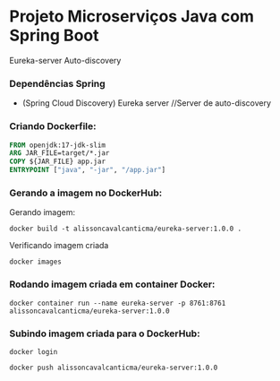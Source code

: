# Projeto Microserviços Java com Spring Boot
Eureka-server Auto-discovery

### Dependências Spring
- (Spring Cloud Discovery) Eureka server //Server de auto-discovery


### Criando Dockerfile:

```` dockerfile
FROM openjdk:17-jdk-slim
ARG JAR_FILE=target/*.jar
COPY ${JAR_FILE} app.jar
ENTRYPOINT ["java", "-jar", "/app.jar"]
````
### Gerando a imagem no DockerHub:

Gerando imagem:
    
    docker build -t alissoncavalcanticma/eureka-server:1.0.0 .

Verificando imagem criada

    docker images

### Rodando imagem criada em container Docker:

    docker container run --name eureka-server -p 8761:8761 alissoncavalcanticma/eureka-server:1.0.0

### Subindo imagem criada para o DockerHub:

    docker login

    docker push alissoncavalcanticma/eureka-server:1.0.0